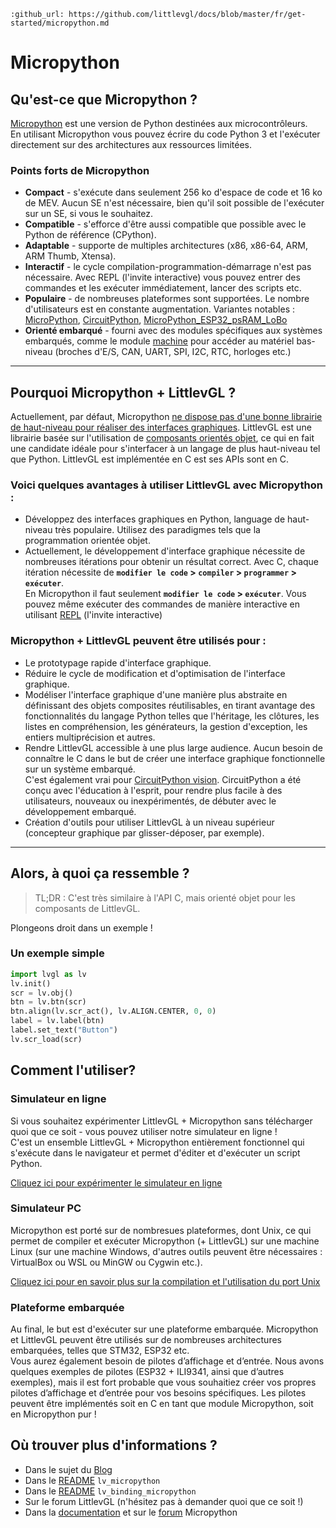 ```eval_rst
:github_url: https://github.com/littlevgl/docs/blob/master/fr/get-started/micropython.md
```
# Micropython

## Qu'est-ce que Micropython ?

[Micropython](http://micropython.org/) est une version de Python destinées aux microcontrôleurs.  
En utilisant Micropython vous pouvez écrire du code Python 3 et l'exécuter directement sur des architectures aux ressources limitées.

### Points forts de Micropython

- **Compact** - s'exécute dans seulement 256 ko d'espace de code et 16 ko de MEV. Aucun SE n'est nécessaire, bien qu'il soit possible de l'exécuter sur un SE, si vous le souhaitez.
- **Compatible** - s'efforce d'être aussi compatible que possible avec le Python de référence (CPython).
- **Adaptable** - supporte de multiples architectures (x86, x86-64, ARM, ARM Thumb, Xtensa).
- **Interactif** - le cycle compilation-programmation-démarrage n'est pas nécessaire. Avec REPL (l'invite interactive) vous pouvez entrer des commandes et les exécuter immédiatement, lancer des scripts etc.
- **Populaire** - de nombreuses plateformes sont supportées. Le nombre d'utilisateurs est en constante augmentation. Variantes notables : [MicroPython](https://github.com/micropython/micropython), [CircuitPython](https://github.com/adafruit/circuitpython), [MicroPython_ESP32_psRAM_LoBo](https://github.com/loboris/MicroPython_ESP32_psRAM_LoBo)
- **Orienté embarqué** - fourni avec des modules spécifiques aux systèmes embarqués, comme le module [machine](https://docs.micropython.org/en/latest/library/machine.html#classes) pour accéder au matériel bas-niveau (broches d'E/S, CAN, UART, SPI, I2C, RTC, horloges etc.)

---

## Pourquoi Micropython + LittlevGL ?

Actuellement, par défaut, Micropython [ne dispose pas d'une bonne librairie de haut-niveau pour réaliser des interfaces graphiques](https://forum.micropython.org/viewtopic.php?f=18&t=5543).  LittlevGL est une librairie basée sur l'utilisation de [composants orientés objet](https://blog.littlevgl.com/2018-12-13/extend-lvgl-objects), ce qui en fait une candidate idéale pour s'interfacer à un langage de plus haut-niveau tel que Python. LittlevGL est implémentée en C est ses APIs sont en C.  

### Voici quelques avantages à utiliser LittlevGL avec Micropython :

- Développez des interfaces graphiques en Python, language de haut-niveau très populaire. Utilisez des paradigmes tels que la programmation orientée objet.
- Actuellement, le développement d'interface graphique nécessite de nombreuses itérations pour obtenir un résultat correct. Avec C, chaque itération nécessite de **`modifier le code` > `compiler` > `programmer` > `exécuter`**.  
En Micropython il faut seulement **`modifier le code` > `exécuter`**. Vous pouvez même exécuter des commandes de manière interactive en utilisant [REPL](https://en.wikipedia.org/wiki/Read%E2%80%93eval%E2%80%93print_loop) (l'invite interactive)

### Micropython + LittlevGL peuvent être utilisés pour :

- Le prototypage rapide d'interface graphique.  
- Réduire le cycle de modification et d'optimisation de l'interface graphique.
- Modéliser l'interface graphique d'une manière plus abstraite en définissant des objets composites réutilisables, en tirant avantage des fonctionnalités du langage Python telles que l'héritage, les clôtures, les 
listes en compréhension, les générateurs, la gestion d'exception, les entiers multiprécision et autres.
- Rendre LittlevGL accessible à une plus large audience.  Aucun besoin de connaître le C dans le but de créer une interface graphique fonctionnelle sur un système embarqué.  
C'est également vrai pour [CircuitPython vision](https://learn.adafruit.com/welcome-to-circuitpython/what-is-circuitpython). CircuitPython a été conçu avec l'éducation à l'esprit, pour rendre plus facile à des utilisateurs, nouveaux ou inexpérimentés, de débuter avec le développement embarqué.
- Création d'outils pour utiliser LittlevGL à un niveau supérieur (concepteur graphique par glisser-déposer, par exemple).

---

## Alors, à quoi ça ressemble ?

> TL;DR :
> C'est très similaire à l'API C, mais orienté objet pour les composants de LittlevGL.

Plongeons droit dans un exemple !

### Un exemple simple

```python
import lvgl as lv
lv.init()
scr = lv.obj()
btn = lv.btn(scr)
btn.align(lv.scr_act(), lv.ALIGN.CENTER, 0, 0)
label = lv.label(btn)
label.set_text("Button")
lv.scr_load(scr)
```

## Comment l'utiliser?

### Simulateur en ligne

Si vous souhaitez expérimenter LittlevGL + Micropython sans télécharger quoi que ce soit - vous pouvez utiliser notre simulateur en ligne !  
C'est un ensemble LittlevGL + Micropython entièrement fonctionnel qui s'exécute dans le navigateur et permet d'éditer et d'exécuter un script Python.

[Cliquez ici pour expérimenter le simulateur en ligne](https://cdn.statically.io/gh/littlevgl/lv_micropython/ef943a1ab40b32a8a77059d6e833a440446c51e8/ports/javascript/lvgl_editor.html?env=dev&script=https://raw.githubusercontent.com/littlevgl/lv_binding_micropython/dev-6.0/examples/chart_anim_example.py)

### Simulateur PC

Micropython est porté sur de nombresues plateformes, dont Unix, ce qui permet de compiler et exécuter Micropython (+ LittlevGL) sur une machine Linux (sur une machine Windows, d'autres outils peuvent être nécessaires : VirtualBox ou WSL ou MinGW ou Cygwin etc.).

[Cliquez ici pour en savoir plus sur la compilation et l'utilisation du port Unix](https://github.com/littlevgl/lv_micropython)

### Plateforme embarquée

Au final, le but est d'exécuter sur une plateforme embarquée.
Micropython et LittlevGL peuvent être utilisés sur de nombreuses architectures embarquées, telles que STM32, ESP32 etc.  
Vous aurez également besoin de pilotes d’affichage et d’entrée. Nous avons quelques exemples de pilotes (ESP32 + ILI9341, ainsi que d’autres exemples), mais il est fort probable que vous souhaitiez créer vos propres pilotes d’affichage et d’entrée pour vos besoins spécifiques.
Les pilotes peuvent être implémentés soit en C en tant que module Micropython, soit en Micropython pur !

## Où trouver plus d'informations ?

- Dans le sujet du [Blog](https://blog.littlevgl.com/2019-02-20/micropython-bindings)
- Dans le [README](https://github.com/littlevgl/lv_micropython) `lv_micropython`
- Dans le [README](https://github.com/littlevgl/lv_binding_micropython) `lv_binding_micropython`
- Sur le forum LittlevGL (n'hésitez pas à demander quoi que ce soit !)
- Dans la [documentation](http://docs.micropython.org/en/latest/) et sur le [forum](https://forum.micropython.org/) Micropython
